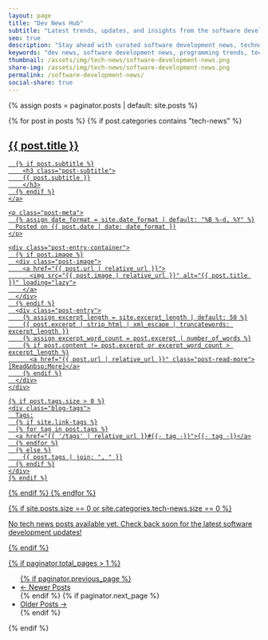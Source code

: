 ```yaml
---
layout: page
title: "Dev News Hub"
subtitle: "Latest trends, updates, and insights from the software development world"
seo: true
description: "Stay ahead with curated software development news, technology trends, programming updates, and tech industry insights. Covering web development, mobile apps, DevOps, AI/ML, and emerging technologies."
keywords: "dev news, software development news, programming trends, technology updates, web development news, mobile development, DevOps trends, AI ML updates, software engineering news, tech industry insights"
thumbnail: /assets/img/tech-news/software-development-news.png
share-img: /assets/img/tech-news/software-development-news.png
permalink: /software-development-news/
social-share: true
---
```


<!-- SEO: Structured Data for Tech News Collection -->
<script type="application/ld+json">
{
  "@context": "https://schema.org",
  "@type": "CollectionPage",
  "headline": "Dev News Hub - Software Development Updates",
  "description": "Curated software development news, technology trends, and programming updates covering web development, mobile apps, DevOps, AI/ML, and emerging technologies.",
  "author": {
    "@type": "Person",
    "name": "Ajit Singh",
    "url": "https://github.com/ajitsing"
  },
  "publisher": {
    "@type": "Person",
    "name": "Ajit Singh",
    "url": "https://ajitsing.github.io"
  },
  "mainEntityOfPage": {
    "@type": "WebPage",
    "@id": "https://ajitsing.github.io/software-development-news/"
  },
  "about": [
    {
      "@type": "Thing",
      "name": "Software Development"
    },
    {
      "@type": "Thing",
      "name": "Technology News"
    },
    {
      "@type": "Thing",
      "name": "Programming"
    },
    {
      "@type": "Thing",
      "name": "Tech Industry"
    }
  ],
  "specialty": [
    "Web Development News",
    "Mobile Development Updates",
    "DevOps Trends",
    "AI and Machine Learning",
    "Programming Languages",
    "Software Engineering"
  ]
}
</script>

{% assign posts = paginator.posts | default: site.posts %}
<div class="posts-list">
  {% for post in posts %}
  {% if post.categories contains "tech-news" %}
  <article class="post-preview">
    <a href="{{ post.url | relative_url }}">
      <h2 class="post-title">{{ post.title }}</h2>

      {% if post.subtitle %}
        <h3 class="post-subtitle">
        {{ post.subtitle }}
        </h3>
      {% endif %}
    </a>

    <p class="post-meta">
      {% assign date_format = site.date_format | default: "%B %-d, %Y" %}
      Posted on {{ post.date | date: date_format }}
    </p>

    <div class="post-entry-container">
      {% if post.image %}
      <div class="post-image">
        <a href="{{ post.url | relative_url }}">
          <img src="{{ post.image | relative_url }}" alt="{{ post.title }}" loading="lazy">
        </a>
      </div>
      {% endif %}
      <div class="post-entry">
        {% assign excerpt_length = site.excerpt_length | default: 50 %}
        {{ post.excerpt | strip_html | xml_escape | truncatewords: excerpt_length }}
        {% assign excerpt_word_count = post.excerpt | number_of_words %}
        {% if post.content != post.excerpt or excerpt_word_count > excerpt_length %}
          <a href="{{ post.url | relative_url }}" class="post-read-more">[Read&nbsp;More]</a>
        {% endif %}
      </div>
    </div>

    {% if post.tags.size > 0 %}
    <div class="blog-tags">
      Tags:
      {% if site.link-tags %}
      {% for tag in post.tags %}
      <a href="{{ '/tags' | relative_url }}#{{- tag -}}">{{- tag -}}</a>
      {% endfor %}
      {% else %}
        {{ post.tags | join: ", " }}
      {% endif %}
    </div>
    {% endif %}

   </article>
   {% endif %}
  {% endfor %}
</div>

{% if site.posts.size == 0 or site.categories.tech-news.size == 0 %}
<div class="no-posts">
  <p>No tech news posts available yet. Check back soon for the latest software development updates!</p>
</div>
{% endif %}

{% if paginator.total_pages > 1 %}
<ul class="pagination main-pager">
  {% if paginator.previous_page %}
  <li class="page-item previous">
    <a class="page-link" href="{{ paginator.previous_page_path | relative_url }}">&larr; Newer Posts</a>
  </li>
  {% endif %}
  {% if paginator.next_page %}
  <li class="page-item next">
    <a class="page-link" href="{{ paginator.next_page_path | relative_url }}">Older Posts &rarr;</a>
  </li>
  {% endif %}
</ul>
{% endif %}
